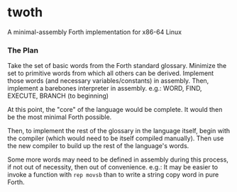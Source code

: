 # twoth
A minimal-assembly Forth implementation for x86-64 Linux

### The Plan

Take the set of basic words from the Forth standard glossary.
Minimize the set to primitive words from which all others can be derived.
Implement those words (and necessary variables/constants) in assembly.
Then, implement a barebones interpreter in assembly.
e.g.:	WORD, FIND, EXECUTE, BRANCH (to beginning)

At this point, the "core" of the language would be complete.
It would then be the most minimal Forth possible.

Then, to implement the rest of the glossary in the language itself,
begin with the compiler (which would need to be itself compiled manually).
Then use the new compiler to build up the rest of the language's words.

Some more words may need to be defined in assembly during this process,
if not out of necessity, then out of convenience.
e.g.:	It may be easier to invoke a function with `rep movsb`
	than to write a string copy word in pure Forth.
